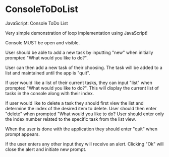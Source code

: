 # ConsoleToDoList
JavaScript: Console ToDo List

Very simple demonstration of loop implementation using JavaScript!

Console MUST be open and visible.

User should be able to add a new task by inputting "new" when initially prompted "What would you like to do?".

User can then add a new task of their choosing. The task will be added to a list and maintained until the app is "quit".

If user would like a list of their current tasks, they can input "list" when prompted "What would you like to do?". This will display the current list of tasks in the console along with their index.

If user would like to delete a task they should first view the list and determine the index of the desired item to delete. User should then enter "delete" when prompted "What would you like to do? User should enter only the index number related to the specific task from the list view.

When the user is done with the application they should enter "quit" when prompt appears.

If the user enters any other input they will receive an alert. Clicking "Ok" will close the alert and initiate new prompt.

